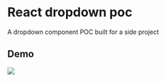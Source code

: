 # React dropdown poc

A dropdown component POC built for a side project

## Demo

![](https://github.com/Jkob-Jacob/React-dropdown-poc/blob/master/gifs/demo.gif)
